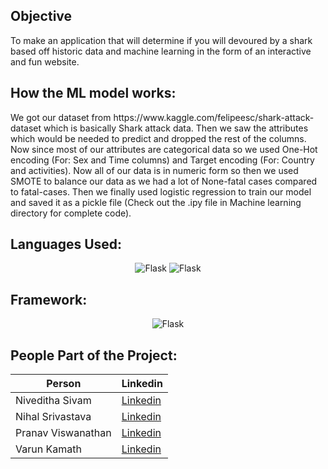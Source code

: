 ## Objective
<p>
To make an application that will determine if you will devoured by a shark based off historic data and machine learning in the form of an interactive and fun website. 
</p>

## How the ML model works:
<p>
We got our dataset from https://www.kaggle.com/felipeesc/shark-attack-dataset which is basically Shark attack data. Then we saw the attributes which would be needed to predict and  dropped the rest of the columns. Now since most of our attributes are categorical data so we used One-Hot encoding (For: Sex and Time columns) and Target encoding (For: Country and activities). Now all of our data is in numeric form so then we used SMOTE to balance our data as we had a lot of None-fatal cases compared to fatal-cases. Then we finally used logistic regression to train our model and saved it as a pickle file (Check out the .ipy file in Machine learning directory for complete code). 
</p>

##  Languages Used:

<p align="center">
<img src="https://img.shields.io/badge/Python-FFD43B?style=for-the-badge&logo=python&logoColor=darkgreen" alt="Flask">
 <img src="https://img.shields.io/badge/JavaScript-F7DF1E?style=for-the-badge&logo=javascript&logoColor=black" alt="Flask"> 
</p>

## Framework:
<p align="center">
<img src="https://img.shields.io/badge/Flask-000000?style=for-the-badge&logo=flask&logoColor=white" alt="Flask">
</p>


## People Part of the Project:

<center style="text-align:center">
  
  
| Person  | Linkedin |
| ------------- | ------------- |
| Niveditha Sivam  | [Linkedin](https://www.linkedin.com/in/niveditha-sivan-909915210/)  |
| Nihal Srivastava  | [Linkedin](https://www.linkedin.com/in/nihal-srivastava-7708a71b7/)  |
| Pranav Viswanathan  | [Linkedin](https://www.linkedin.com/in/pranav-viswanathan-7976711b7/)  |
| Varun Kamath  | [Linkedin](https://www.linkedin.com/in/varun-kamath-b29873198/)  |
  
  
</center>

<br>
